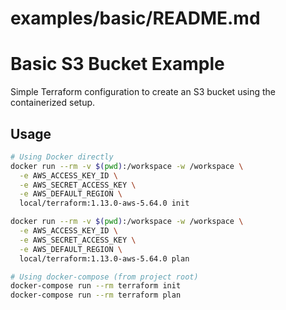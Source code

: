 # examples/basic/README.md
# Basic S3 Bucket Example

Simple Terraform configuration to create an S3 bucket using the containerized setup.

## Usage

```bash
# Using Docker directly
docker run --rm -v $(pwd):/workspace -w /workspace \
  -e AWS_ACCESS_KEY_ID \
  -e AWS_SECRET_ACCESS_KEY \
  -e AWS_DEFAULT_REGION \
  local/terraform:1.13.0-aws-5.64.0 init

docker run --rm -v $(pwd):/workspace -w /workspace \
  -e AWS_ACCESS_KEY_ID \
  -e AWS_SECRET_ACCESS_KEY \
  -e AWS_DEFAULT_REGION \
  local/terraform:1.13.0-aws-5.64.0 plan

# Using docker-compose (from project root)
docker-compose run --rm terraform init
docker-compose run --rm terraform plan
